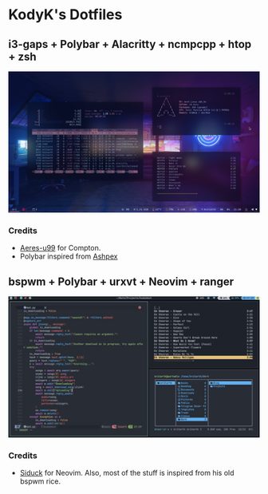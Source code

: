 # KodyK's Dotfiles 

## i3-gaps + Polybar + Alacritty + ncmpcpp + htop + zsh

![i3-desktop](screenshots/i3_desktop.png)

### Credits 
* [Aeres-u99](https://github.com/Aeres-u99) for Compton.
* Polybar inspired from [Ashpex](https://github.com/Ashpex)

## bspwm + Polybar + urxvt + Neovim + ranger 

![bspwm-desktop](screenshots/bspwm_desktop.png)


### Credits 
* [Siduck](https://github.com/siduck76) for Neovim. Also, most of the stuff is inspired from his old bspwm rice.


